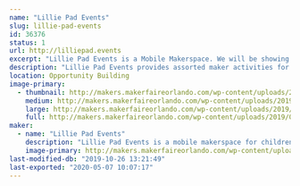 ```yaml
---
name: "Lillie Pad Events"
slug: lillie-pad-events
id: 36376
status: 1
url: http://lilliepad.events
excerpt: "Lillie Pad Events is a Mobile Makerspace. We will be showing examples of available activities that can be booked for events.  We will be selling straw connector kits."
description: "Lillie Pad Events provides assorted maker activities for schools, organizations and special events. Our services strive to encourage experiential learning and inspiration for Makers of all ages.  Lillie Pad Events provides teacher-led activities with lessons centered around a S.T.E.A.M. curriculum by a Florida certified teacher."
location: Opportunity Building
image-primary:
  - thumbnail: http://makers.makerfaireorlando.com/wp-content/uploads/2019/08/Vista-Print-Front-1-150x150.jpg
    medium: http://makers.makerfaireorlando.com/wp-content/uploads/2019/08/Vista-Print-Front-1.jpg
    large: http://makers.makerfaireorlando.com/wp-content/uploads/2019/08/Vista-Print-Front-1.jpg
    full: http://makers.makerfaireorlando.com/wp-content/uploads/2019/08/Vista-Print-Front-1.jpg
maker:
  - name: "Lillie Pad Events"
    description: "Lillie Pad Events is a mobile makerspace for children.  Lillie Pad Events brings the maker activities to schools, parties and many other events."
    image-primary: http://makers.makerfaireorlando.com/wp-content/uploads/2019/08/Vista-Print-Front.jpg
last-modified-db: "2019-10-26 13:21:49"
last-exported: "2020-05-07 10:07:17"
---
```

